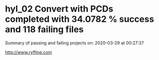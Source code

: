 # hyl_02 Convert with PCDs completed with 34.0782 % success and 118 failing files

Summary of passing and failing projects on: 2020-03-29 at 00:27:37

http://www.ryffine.com

